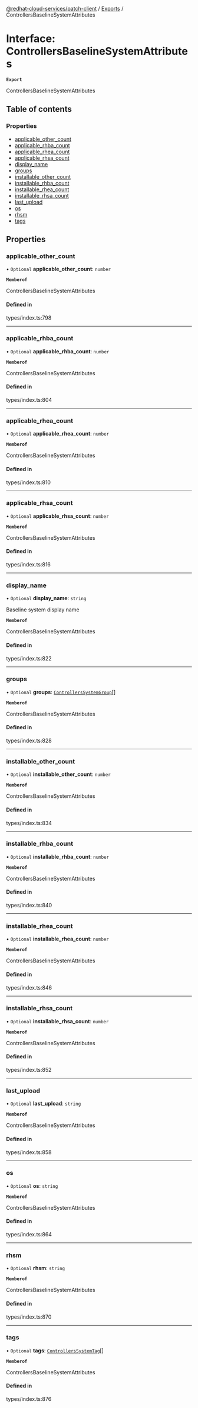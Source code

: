 [@redhat-cloud-services/patch-client](../README.md) / [Exports](../modules.md) / ControllersBaselineSystemAttributes

# Interface: ControllersBaselineSystemAttributes

**`Export`**

ControllersBaselineSystemAttributes

## Table of contents

### Properties

- [applicable\_other\_count](ControllersBaselineSystemAttributes.md#applicable_other_count)
- [applicable\_rhba\_count](ControllersBaselineSystemAttributes.md#applicable_rhba_count)
- [applicable\_rhea\_count](ControllersBaselineSystemAttributes.md#applicable_rhea_count)
- [applicable\_rhsa\_count](ControllersBaselineSystemAttributes.md#applicable_rhsa_count)
- [display\_name](ControllersBaselineSystemAttributes.md#display_name)
- [groups](ControllersBaselineSystemAttributes.md#groups)
- [installable\_other\_count](ControllersBaselineSystemAttributes.md#installable_other_count)
- [installable\_rhba\_count](ControllersBaselineSystemAttributes.md#installable_rhba_count)
- [installable\_rhea\_count](ControllersBaselineSystemAttributes.md#installable_rhea_count)
- [installable\_rhsa\_count](ControllersBaselineSystemAttributes.md#installable_rhsa_count)
- [last\_upload](ControllersBaselineSystemAttributes.md#last_upload)
- [os](ControllersBaselineSystemAttributes.md#os)
- [rhsm](ControllersBaselineSystemAttributes.md#rhsm)
- [tags](ControllersBaselineSystemAttributes.md#tags)

## Properties

### applicable\_other\_count

• `Optional` **applicable\_other\_count**: `number`

**`Memberof`**

ControllersBaselineSystemAttributes

#### Defined in

types/index.ts:798

___

### applicable\_rhba\_count

• `Optional` **applicable\_rhba\_count**: `number`

**`Memberof`**

ControllersBaselineSystemAttributes

#### Defined in

types/index.ts:804

___

### applicable\_rhea\_count

• `Optional` **applicable\_rhea\_count**: `number`

**`Memberof`**

ControllersBaselineSystemAttributes

#### Defined in

types/index.ts:810

___

### applicable\_rhsa\_count

• `Optional` **applicable\_rhsa\_count**: `number`

**`Memberof`**

ControllersBaselineSystemAttributes

#### Defined in

types/index.ts:816

___

### display\_name

• `Optional` **display\_name**: `string`

Baseline system display name

**`Memberof`**

ControllersBaselineSystemAttributes

#### Defined in

types/index.ts:822

___

### groups

• `Optional` **groups**: [`ControllersSystemGroup`](ControllersSystemGroup.md)[]

**`Memberof`**

ControllersBaselineSystemAttributes

#### Defined in

types/index.ts:828

___

### installable\_other\_count

• `Optional` **installable\_other\_count**: `number`

**`Memberof`**

ControllersBaselineSystemAttributes

#### Defined in

types/index.ts:834

___

### installable\_rhba\_count

• `Optional` **installable\_rhba\_count**: `number`

**`Memberof`**

ControllersBaselineSystemAttributes

#### Defined in

types/index.ts:840

___

### installable\_rhea\_count

• `Optional` **installable\_rhea\_count**: `number`

**`Memberof`**

ControllersBaselineSystemAttributes

#### Defined in

types/index.ts:846

___

### installable\_rhsa\_count

• `Optional` **installable\_rhsa\_count**: `number`

**`Memberof`**

ControllersBaselineSystemAttributes

#### Defined in

types/index.ts:852

___

### last\_upload

• `Optional` **last\_upload**: `string`

**`Memberof`**

ControllersBaselineSystemAttributes

#### Defined in

types/index.ts:858

___

### os

• `Optional` **os**: `string`

**`Memberof`**

ControllersBaselineSystemAttributes

#### Defined in

types/index.ts:864

___

### rhsm

• `Optional` **rhsm**: `string`

**`Memberof`**

ControllersBaselineSystemAttributes

#### Defined in

types/index.ts:870

___

### tags

• `Optional` **tags**: [`ControllersSystemTag`](ControllersSystemTag.md)[]

**`Memberof`**

ControllersBaselineSystemAttributes

#### Defined in

types/index.ts:876
